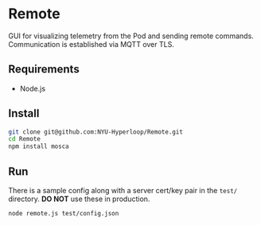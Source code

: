# Remote
GUI for visualizing telemetry from the Pod and sending remote commands. Communication is established via MQTT over TLS.

## Requirements
* Node.js

## Install
```bash
git clone git@github.com:NYU-Hyperloop/Remote.git
cd Remote
npm install mosca
```

## Run
There is a sample config along with a server cert/key pair in the `test/` directory. **DO NOT** use these in production.
```bash
node remote.js test/config.json
```
